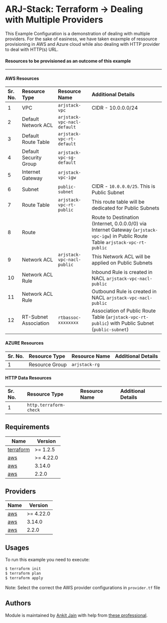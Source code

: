# ARJ-Stack: Terraform -> Dealing with Multiple Providers

This Example Configuration is a demonstration of dealing with multiple providers. For the sake of easiness, we have taken exaxmple of ressource provisioning in AWS and Azure cloud while also dealing with HTTP provider to deal with HTTP(s) URL.

#### Resources to be provisioned as an outcome of this example
---

#### AWS Resources

| Sr. No. | Resource Type | Resource Name | Additional Details |
|:------|:------|:------|:------|
| 1 | VPC | `arjstack-vpc` | CIDR - 10.0.0.0/24 |
| 2 | Default Network ACL | `arjstack-vpc-nacl-default` |  |
| 3 | Default Route Table | `arjstack-vpc-rt-default` |  |
| 4 | Default Security Group | `arjstack-vpc-sg-default` |  |
| 5 | Internet Gateway | `arjstack-vpc-igw` |  |
| 6 | Subnet | `public-subnet` | CIDR - `10.0.0.0/25`. This is Public Subnet |
| 7 | Route Table | `arjstack-vpc-rt-public` | This route table will be dedicated for Public Subnets | 
| 8 | Route |  | Route to Destination (Internet, 0.0.0.0/0) via Internet Gateway (`arjstack-vpc-igw`) in Public Route Table `arjstack-vpc-rt-public` |
| 9 | Network ACL | `arjstack-vpc-nacl-public` | This Network ACL will be applied on Public Subnets |
| 10 | Network ACL Rule |  | Inbound Rule is created in NACL `arjstack-vpc-nacl-public` |
| 11 | Network ACL Rule |  | Outbound Rule is created in NACL `arjstack-vpc-nacl-public` |
| 12 | RT-Subnet Association | `rtbassoc-xxxxxxxx` | Association of Public Route Table (`arjstack-vpc-rt-public`) with Public Subnet (`public-subnet`) |

#### AZURE Resources

| Sr. No. | Resource Type | Resource Name | Additional Details |
|:------|:------|:------|:------|
| 1 | Resource Group | `arjstack-rg` |  |

#### HTTP Data Resources

| Sr. No. | Resource Type | Resource Name | Additional Details |
|:------|:------|:------|:------|
| 1 | `http.terraform-check` |  |  |

## Requirements

| Name | Version |
|------|---------|
| <a name="requirement_terraform"></a> [terraform](#requirement\_terraform) | >= 1.2.5 |
| <a name="requirement_aws"></a> [aws](#requirement\_aws) | >= 4.22.0 |
| <a name="requirement_azurerm"></a> [aws](#requirement\_aws) | 3.14.0 |
| <a name="requirement_http"></a> [aws](#requirement\_aws) | 2.2.0 |

## Providers

| Name | Version |
|------|---------|
| <a name="provider_aws"></a> [aws](#provider\_aws) | >= 4.22.0 |
| <a name="provider_azurerm"></a> [aws](#provider\_azurerm) | 3.14.0 |
| <a name="provider_http"></a> [aws](#provider\_http) | 2.2.0 |

## Usages

To run this example you need to execute:

```bash
$ terraform init
$ terraform plan
$ terraform apply
```

Note: Select the correct the AWS provider configurations in `provider.tf` file

## Authors

Module is maintained by [Ankit Jain](https://github.com/ankit-jn) with help from [these professional](https://github.com/arjstack/terraform-multiple-providers/graphs/contributors).
